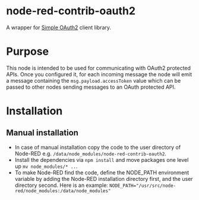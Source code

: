 # node-red-contrib-oauth2

A wrapper for [Simple OAuth2](http://lelylan.github.io/simple-oauth2/) client library.

# Purpose

This node is intended to be used for communicating with OAuth2 protected APIs. Once you configured it,
for each incoming message the node will emit a message containing the <code>msg.payload.accessToken</code>
value which can be passed to other nodes sending messages to an OAuth protected API.

# Installation

## Manual installation

- In case of manual installation copy the code to the user directory of Node-RED e.g. `/data/node_modules/node-red-contrib-oauth2`.
- Install the dependencies via `npm install` and move packages one level up `mv node_modules/* ..`.
- To make Node-RED find the code, define the NODE_PATH environment variable by adding the
Node-RED installation directory first, and the user directory second. Here is an example: `NODE_PATH="/usr/src/node-red/node_modules:/data/node_modules"`

